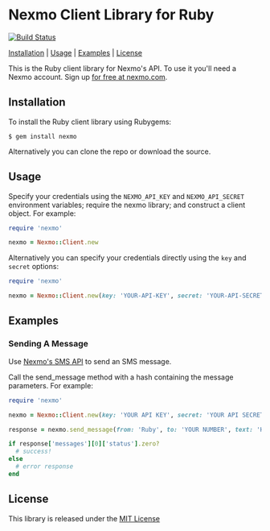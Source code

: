 Nexmo Client Library for Ruby
=============================
[![Build Status](https://api.travis-ci.org/Nexmo/nexmo-ruby.svg?branch=master)](https://travis-ci.org/Nexmo/nexmo-ruby)

[Installation](#installation) | [Usage](#usage) | [Examples](#examples) | [License](#license)

This is the Ruby client library for Nexmo's API. To use it you'll
need a Nexmo account. Sign up [for free at nexmo.com][signup].


Installation
------------

To install the Ruby client library using Rubygems:

    $ gem install nexmo

Alternatively you can clone the repo or download the source.


Usage
-----

Specify your credentials using the `NEXMO_API_KEY` and `NEXMO_API_SECRET`
environment variables; require the nexmo library; and construct a client object.
For example:

```ruby
require 'nexmo'

nexmo = Nexmo::Client.new
```

Alternatively you can specify your credentials directly using the `key`
and `secret` options:

```ruby
require 'nexmo'

nexmo = Nexmo::Client.new(key: 'YOUR-API-KEY', secret: 'YOUR-API-SECRET')
```


Examples
--------

### Sending A Message

Use [Nexmo's SMS API][doc_sms] to send an SMS message. 

Call the send_message method with a hash containing the message parameters. For example:

```ruby
require 'nexmo'

nexmo = Nexmo::Client.new(key: 'YOUR API KEY', secret: 'YOUR API SECRET')

response = nexmo.send_message(from: 'Ruby', to: 'YOUR NUMBER', text: 'Hello world')

if response['messages'][0]['status'].zero?
  # success!
else
  # error response
end
```


License
-------

This library is released under the [MIT License][license]

[signup]: https://dashboard.nexmo.com/sign-up?utm_source=DEV_REL&utm_medium=github&utm_campaign=ruby-client-library
[doc_sms]: https://docs.nexmo.com/messaging/sms-api?utm_source=DEV_REL&utm_medium=github&utm_campaign=ruby-client-library
[license]: LICENSE.txt

